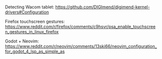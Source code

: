 Detecting Wacom tablet: https://github.com/DIGImend/digimend-kernel-drivers#Configuration

Firefox touchscreen gestures: https://www.reddit.com/r/firefox/comments/c9hsvr/psa_enable_touchscreen_gestures_in_linux_firefox

Godot + Neovim: https://www.reddit.com/r/neovim/comments/13ski66/neovim_configuration_for_godot_4_lsp_as_simple_as
